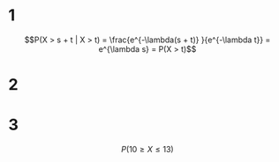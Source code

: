# 1
$$P(X > s + t | X > t) = \frac{e^{-\lambda(s + t)} }{e^{-\lambda t}} = e^{\lambda s} = P(X > t)$$

# 2

# 3
$$P(10\ge X \le 13)$$